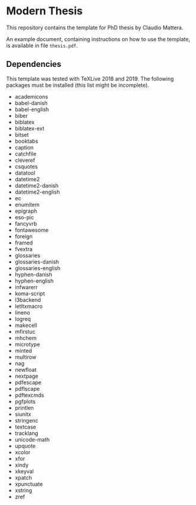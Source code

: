 Modern Thesis
====

This repository contains the template for PhD thesis by Claudio Mattera.

An example document, containing instructions on how to use the template, is available in file `thesis.pdf`.


Dependencies
----

This template was tested with TeXLive 2018 and 2019.
The following packages must be installed (this list might be incomplete).

- academicons
- babel-danish
- babel-english
- biber
- biblatex
- biblatex-ext
- bitset
- booktabs
- caption
- catchfile
- cleveref
- csquotes
- datatool
- datetime2
- datetime2-danish
- datetime2-english
- ec
- enumitem
- epigraph
- eso-pic
- fancyvrb
- fontawesome
- foreign
- framed
- fvextra
- glossaries
- glossaries-danish
- glossaries-english
- hyphen-danish
- hyphen-english
- infwarerr
- koma-script
- l3backend
- letltxmacro
- lineno
- logreq
- makecell
- mfirstuc
- mhchem
- microtype
- minted
- multirow
- nag
- newfloat
- nextpage
- pdfescape
- pdflscape
- pdftexcmds
- pgfplots
- printlen
- siunitx
- stringenc
- textcase
- tracklang
- unicode-math
- upquote
- xcolor
- xfor
- xindy
- xkeyval
- xpatch
- xpunctuate
- xstring
- zref
